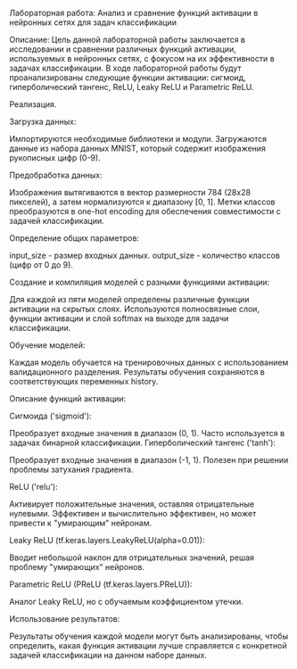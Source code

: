 Лабораторная работа: Анализ и сравнение функций активации в нейронных сетях для задач классификации

Описание:
Цель данной лабораторной работы заключается в исследовании и сравнении различных функций активации, используемых в нейронных сетях, с фокусом на их эффективности в задачах классификации. В ходе лабораторной работы будут проанализированы следующие функции активации: сигмоид, гиперболический тангенс, ReLU, Leaky ReLU и Parametric ReLU.

Реализация.

Загрузка данных:

Импортируются необходимые библиотеки и модули.
Загружаются данные из набора данных MNIST, который содержит изображения рукописных цифр (0-9).

Предобработка данных:

Изображения вытягиваются в вектор размерности 784 (28x28 пикселей), а затем нормализуются к диапазону [0, 1].
Метки классов преобразуются в one-hot encoding для обеспечения совместимости с задачей классификации.

Определение общих параметров:

input_size - размер входных данных.
output_size - количество классов (цифр от 0 до 9).

Создание и компиляция моделей с разными функциями активации:

Для каждой из пяти моделей определены различные функции активации на скрытых слоях.
Используются полносвязные слои, функции активации и слой softmax на выходе для задачи классификации.

Обучение моделей:

Каждая модель обучается на тренировочных данных с использованием валидационного разделения.
Результаты обучения сохраняются в соответствующих переменных history.


Описание функций активации:

Сигмоида ('sigmoid'):

Преобразует входные значения в диапазон (0, 1).
Часто используется в задачах бинарной классификации.
Гиперболический тангенс ('tanh'):

Преобразует входные значения в диапазон (-1, 1).
Полезен при решении проблемы затухания градиента.

ReLU ('relu'):

Активирует положительные значения, оставляя отрицательные нулевыми.
Эффективен и вычислительно эффективен, но может привести к "умирающим" нейронам.

Leaky ReLU (tf.keras.layers.LeakyReLU(alpha=0.01)):

Вводит небольшой наклон для отрицательных значений, решая проблему "умирающих" нейронов.

Parametric ReLU (PReLU (tf.keras.layers.PReLU)):

Аналог Leaky ReLU, но с обучаемым коэффициентом утечки.

Использование результатов:

Результаты обучения каждой модели могут быть анализированы, чтобы определить, какая функция активации лучше справляется с конкретной задачей классификации на данном наборе данных.




